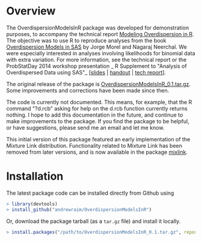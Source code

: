 # Overview
The OverdispersionModelsInR package was developed for demonstration purposes,
to accompany the technical report
[Modeling Overdispersion in R](/publications/#OverdispersionModelsInR2015).
The objective was to use R to reproduce analyses from the book
[Overdispersion Models in SAS](http://www.sas.com/store/prodBK_62693_en.html)
by Jorge Morel and Nagaraj Neerchal. We were especially interested in analyses involving likelihoods for binomial data with extra variation. For more
information, see the technical report or the ProbStatDay 2014 workshop presentation
_ R Supplement to "Analysis of Overdispersed Data using SAS"_
[[slides](https://drive.google.com/uc?export=view&id=0B-2GT91ukpxVd2c4R3U1cW9DYU0) |
[handout](https://drive.google.com/uc?export=view&id=0B-2GT91ukpxVZC1TTndocFRaaDg) |
[tech report](http://andrewraim.github.io/publications#OverdispersionModelsInR2015)].

The original release of the package is [OverdispersionModelsInR_0.1.tar.gz](https://github.com/andrewraim/OverdispersionModelsInR/archive/v0.1.tar.gz).
Some improvements and corrections have been made
since then.

The code is currently not documented. This means, for example, that
the R command "?d.rcb" asking for help on the d.rcb function currently returns
nothing. I hope to add this documentation in the future,
and continue to make improvements to the package. If you find the package to be
helpful, or have suggestions, please send me an email and let me know.

This initial version of this package featured an early implementation of the
Mixture Link distribution. Functionality related to Mixture Link has been
removed from later versions, and is now available in the package
[mixlink](http://cran.r-project.org/web/packages/mixlink).


# Installation
The latest package code can be installed directly from Github using
``` R
> library(devtools)
> install_github("andrewraim/OverdispersionModelsInR")
```

Or, download the package tarball (as a `tar.gz` file) and install it locally.
``` R
> install.packages("/path/to/OverdispersionModelsInR_0.1.tar.gz", repos = NULL)
```
